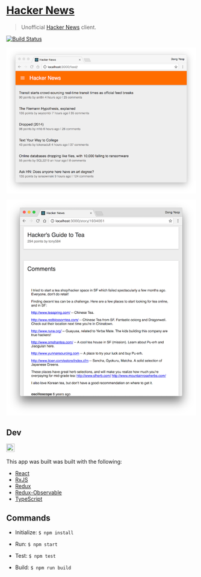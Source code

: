 # [Hacker News](https://hnews-client.herokuapp.com/)

> Unofficial [Hacker News](https://news.ycombinator.com/) client.

[![Build Status](https://travis-ci.org/dongy7/HackerNews.svg?branch=master)](https://travis-ci.org/dongy7/HackerNews)

![](media/screenshot.png)

![](media/screenshot-story.png)

## Dev

<img src="https://cloud.githubusercontent.com/assets/762949/18562188/905876f6-7b37-11e6-8677-f9dd091490f6.gif" width="22" height="22" />

This app was built was built with the following:

- [React](https://facebook.github.io/react/)
- [RxJS](http://reactivex.io/rxjs/)
- [Redux](http://redux.js.org/)
- [Redux-Observable](https://redux-observable.js.org/)
- [TypeScript](https://www.typescriptlang.org/)

## Commands

- Initialize: `$ npm install`

- Run: `$ npm start`

- Test: `$ npm test`

- Build: `$ npm run build`
